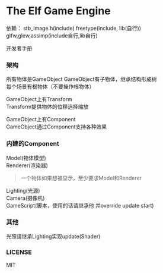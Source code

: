 The Elf Game Engine
========================

依赖：
stb_image.h(include)
freetype(include, lib(自行))
glfw,glew,assimp(include自行,lib自行)


开发者手册
### 架构
所有物体是GameObject
GameObject有子物体，继承结构形成树  
每个场景有根物体（不要操作根物体）  

GameObject上有Transform  
Transform提供物体的位移选择缩放  

GameObject上有Component  
GameObject通过Component支持各种效果  

### 内建的Component
Model(物体模型)  
Renderer(渲染器)  
> 一个物体如果想被显示，至少要求Model和Renderer

Lighting(光源)  
Camera(摄像机)  
GameScript(脚本，使用的话请继承他 并override update start)  
### 其他
光照请继承Lighting实现update(Shader)


### LICENSE

MIT